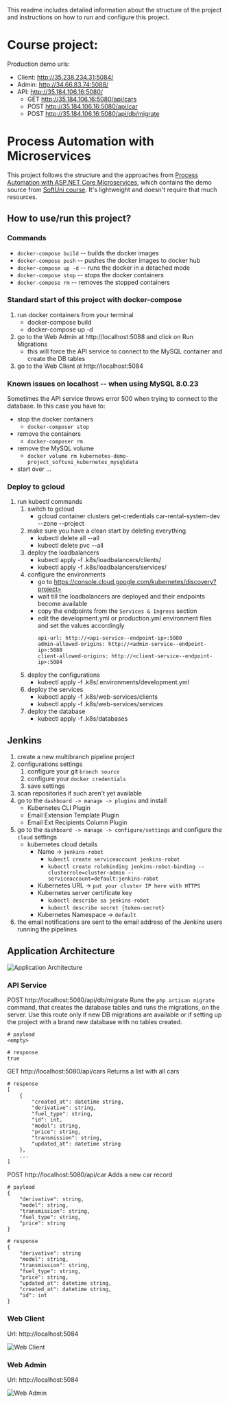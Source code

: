 This readme includes detailed information about the structure of the project and instructions on how to run and configure this project.

# Course project:

Production demo urls:
* Client: http://35.238.234.31:5084/
* Admin: http://34.66.83.74:5088/
* API: http://35.184.106.16:5080/
   * GET http://35.184.106.16:5080/api/cars
   * POST http://35.184.106.16:5080/api/car
   * POST http://35.184.106.16:5080/api/db/migrate

# Process Automation with Microservices

This project follows the structure and the approaches from [Process Automation with ASP.NET Core Microservices](https://github.com/ivaylokenov/Process-Automation-with-ASP.NET-Core-Microservices), which contains the demo source from [SoftUni course](https://softuni.bg/trainings/3162/process-automation-with-asp-net-core-microservices-october-2020). It's lightweight and doesn't require that much resources.

## How to use/run this project?

### Commands

- `docker-compose build` -- builds the docker images
- `docker-compose push` -- pushes the docker images to docker hub
- `docker-compose up -d` -- runs the docker in a detached mode
- `docker-compose stop` -- stops the docker containers
- `docker-compose rm` -- removes the stopped containers

### Standard start of this project with docker-compose

1. run docker containers from your terminal
   - docker-compose build
   - docker-compose up -d
2. go to the Web Admin at http://localhost:5088 and click on Run Migrations
   - this will force the API service to connect to the MySQL container and create the DB tables
3. go to the Web Client at http://localhost:5084

### Known issues on localhost -- when using MySQL 8.0.23

Sometimes the API service throws error 500 when trying to connect to the database. In this case you have to:

- stop the docker containers
  - `docker-composer stop`
- remove the containers
  - `docker-composer rm`
- remove the MySQL volume
  - `docker volume rm kubernetes-demo-project_softuni_kubernetes_mysqldata`
- start over ...

### Deploy to gcloud

1. run kubectl commands
   1. switch to gcloud
      - gcloud container clusters get-credentials car-rental-system-dev --zone <zone> --project <project-id>
   2. make sure you have a clean start by deleting everything
      - kubectl delete all --all
      - kubectl delete pvc --all 
   3. deploy the loadbalancers
      - kubectl apply -f .k8s/loadbalancers/clients/
      - kubectl apply -f .k8s/loadbalancers/services/
   4. configure the environments
      - go to https://console.cloud.google.com/kubernetes/discovery?project=<project-id>
      - wait till the loadbalancers are deployed and their endpoints become available
      - copy the endpoints from the `Services & Ingress` section
      - edit the development.yml or production.yml environment files and set the values accordingly
         ```
         api-url: http://<api-service--endpoint-ip>:5080
         admin-allowed-origins: http://<admin-service--endpoint-ip>:5088
         client-allowed-origins: http://<client-service--endpoint-ip>:5084
         ```
   5. deploy the configurations
      - kubectl apply -f .k8s/.environments/development.yml
   6. deploy the services
      - kubectl apply -f .k8s/web-services/clients
      - kubectl apply -f .k8s/web-services/services
   6. deploy the database
      - kubectl apply -f .k8s/databases

## Jenkins

1. create a new multibranch pipeline project
2. configurations settings
   1. configure your git `branch source`
   2. configure your `docker credentials`
   3. save settings
3. scan repositories if such aren't yet available
4. go to the `dashboard -> manage -> plugins` and install
   * Kubernetes CLI Plugin
   * Email Extension Template Plugin
   * Email Ext Recipients Column Plugin
5. go to the `dashboard -> manage -> configure/settings` and configure the `cloud` settings
   * kubernetes cloud details
      * Name -> `jenkins-robot`
         * `kubectl create serviceaccount jenkins-robot`
         * `kubectl create rolebinding jenkins-robot-binding --clusterrole=cluster-admin --serviceaccount=default:jenkins-robot`
      * Kubernetes URL -> `put your cluster IP here with HTTPS`
      * Kubernetes server certificate key
         * `kubectl describe sa jenkins-robot`
         * `kubectl describe secret {token-secret}`
      * Kubernetes Namespace -> `default`
6. the email notifications are sent to the email address of the Jenkins users running the pipelines

## Application Architecture

![Application Architecture](https://github.com/TrayanaKDimitrova/Process-Automation-Microservices-Demo/blob/main/Resources/ApplicationArchitecture.jpg)

### API Service

POST http://localhost:5080/api/db/migrate
Runs the `php artisan migrate` command, that creates the database tables and runs the migrations, on the server.
Use this route only if new DB migrations are available or if setting up the project with a brand new database with no tables created.

```
# payload
<empty>

# response
true
```

GET http://localhost:5080/api/cars
Returns a list with all cars

```
# response
[
    {
        "created_at": datetime string,
        "derivative": string,
        "fuel_type": string,
        "id": int,
        "model": string,
        "price": string,
        "transmission": string,
        "updated_at": datetime string
    },
	...
]
```

POST http://localhost:5080/api/car
Adds a new car record

```
# payload
{
	"derivative": string,
	"model": string,
	"transmission": string,
	"fuel_type": string,
	"price": string
}

# response
{
    "derivative": string
    "model": string,
    "transmission": string,
    "fuel_type": string,
    "price": string,
    "updated_at": datetime string,
    "created_at": datetime string,
    "id": int
}
```

### Web Client

Url: http://localhost:5084

![Web Client](https://github.com/TrayanaKDimitrova/Process-Automation-Microservices-Demo/blob/main/Resources/WebClient.png)

### Web Admin

Url: http://localhost:5084

![Web Admin](https://github.com/TrayanaKDimitrova/Process-Automation-Microservices-Demo/blob/main/Resources/WebAdmin.png)
